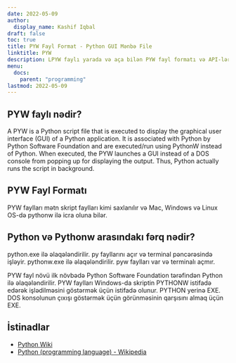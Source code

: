 ```yaml
---
date: 2022-05-09
author:
  display_name: Kashif Iqbal
draft: false
toc: true
title: PYW Fayl Format - Python GUI Mənbə File
linktitle: PYW
description: LPYW faylı yarada və aça bilən PYW fayl formatı və API-lər haqqında qazanıns.
menu:
  docs:
    parent: "programming"
lastmod: 2022-05-09
---
```


## PYW faylı nədir?

A PYW is a Python script file that is executed to display the graphical user interface (GUI) of a Python application. It is associated with Python by Python Software Foundation and are executed/run using PythonW instead of Python. When executed, the PYW launches a GUI instead of a DOS console from popping up for displaying the output. Thus, Python actually runs the script in background.

## PYW Fayl Formatı

PYW faylları mətn skript faylları kimi saxlanılır və Mac, Windows və Linux OS-də pythonw ilə icra oluna bilər.

## Python və Pythonw arasındakı fərq nədir?

python.exe ilə əlaqələndirilir. py fayllarını açır və terminal pəncərəsində işləyir. pythonw.exe ilə əlaqələndirilir. pyw faylları var və terminalı açmır.

PYW fayl növü ilk növbədə Python Software Foundation tərəfindən Python ilə əlaqələndirilir. PYW faylları Windows-da skriptin PYTHONW istifadə edərək işlədilməsini göstərmək üçün istifadə olunur. PYTHON yerinə EXE. DOS konsolunun çıxışı göstərmək üçün görünməsinin qarşısını almaq üçün EXE.

## İstinadlar

* [Python Wiki](https://wiki.python.org/moin/Pyrex)
* [Python (programming language) - Wikipedia](https://en.wikipedia.org/wiki/Python_(programming_language))

